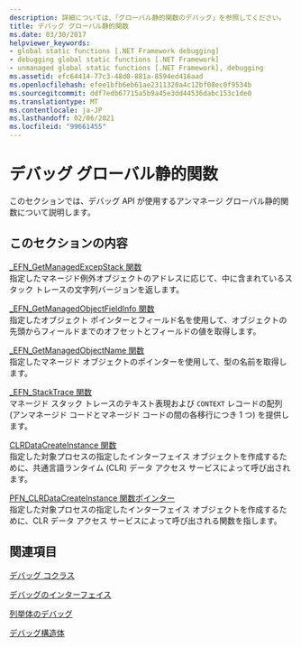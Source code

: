 ```yaml
---
description: 詳細については、「グローバル静的関数のデバッグ」を参照してください。
title: デバッグ グローバル静的関数
ms.date: 03/30/2017
helpviewer_keywords:
- global static functions [.NET Framework debugging]
- debugging global static functions [.NET Framework]
- unmanaged global static functions [.NET Framework], debugging
ms.assetid: efc64414-77c3-48d0-881a-8594ed416aad
ms.openlocfilehash: efee1bfb6eb61ae2311320a4c12bf08ec0f9534b
ms.sourcegitcommit: ddf7edb67715a5b9a45e3dd44536dabc153c1de0
ms.translationtype: MT
ms.contentlocale: ja-JP
ms.lasthandoff: 02/06/2021
ms.locfileid: "99661455"
---
```

# <a name="debugging-global-static-functions"></a>デバッグ グローバル静的関数

このセクションでは、デバッグ API が使用するアンマネージ グローバル静的関数について説明します。  
  
## <a name="in-this-section"></a>このセクションの内容  

 [_EFN_GetManagedExcepStack 関数](efn-getmanagedexcepstack-function.md)  
 指定したマネージド例外オブジェクトのアドレスに応じて、中に含まれているスタック トレースの文字列バージョンを返します。  
  
 [_EFN_GetManagedObjectFieldInfo 関数](efn-getmanagedobjectfieldinfo-function.md)  
 指定したオブジェクト ポインターとフィールド名を使用して、オブジェクトの先頭からフィールドまでのオフセットとフィールドの値を取得します。  
  
 [_EFN_GetManagedObjectName 関数](efn-getmanagedobjectname-function.md)  
 指定したマネージド オブジェクトのポインターを使用して、型の名前を取得します。  
  
 [_EFN_StackTrace 関数](efn-stacktrace-function.md)  
 マネージド スタック トレースのテキスト表現および `CONTEXT` レコードの配列 (アンマネージド コードとマネージド コードの間の各移行につき 1 つ) を提供します。  
  
 [CLRDataCreateInstance 関数](clrdatacreateinstance-function.md)  
 指定した対象プロセスの指定したインターフェイス オブジェクトを作成するために、共通言語ランタイム (CLR) データ アクセス サービスによって呼び出されます。  
  
 [PFN_CLRDataCreateInstance 関数ポインター](pfn-clrdatacreateinstance-function-pointer.md)  
 指定した対象プロセスの指定したインターフェイス オブジェクトを作成するために、CLR データ アクセス サービスによって呼び出される関数を指します。  
  
## <a name="related-sections"></a>関連項目  

 [デバッグ コクラス](debugging-coclasses.md)  
  
 [デバッグのインターフェイス](debugging-interfaces.md)  
  
 [列挙体のデバッグ](debugging-enumerations.md)  
  
 [デバッグ構造体](debugging-structures.md)

